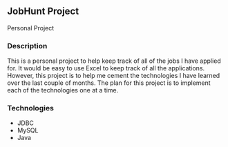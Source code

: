 ## JobHunt Project
Personal Project

### Description
This is a personal project to help keep track of all of the jobs I have applied for. It would be easy to use Excel to keep track of all the applications. However, this project is to help me cement the technologies I have learned over the last couple of months.
The plan for this project is to implement each of the technologies one at a time.

### Technologies

* JDBC
* MySQL
* Java
